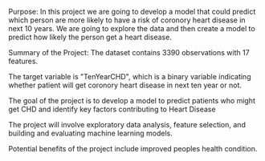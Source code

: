 Purpose:
In this project we are going to develop a model that could predict which person are more likely to have a risk of coronory heart disease in next 10 years. We are going to explore the data and then create a model to predict how likely the person get a heart disease.




Summary of the Project:
The dataset contains 3390 observations with 17 features.

The target variable is "TenYearCHD", which is a binary variable indicating whether patient will get coronory heart disease in next ten year or not.

The goal of the project is to develop a model to predict patients who might get CHD and identify key factors contributing to Heart Disease

The project will involve exploratory data analysis, feature selection, and building and evaluating machine learning models.

Potential benefits of the project include improved peoples health condition.
